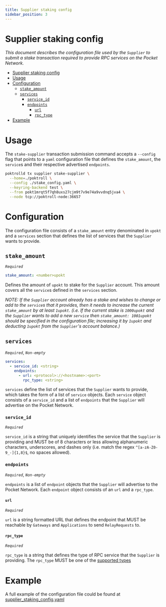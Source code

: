 ```yaml
---
title: Supplier staking config
sidebar_position: 3
---
```


# Supplier staking config

_This document describes the configuration file used by the `Supplier` to submit
a stake transaction required to provide RPC services on the Pocket Network._

- [Supplier staking config](#supplier-staking-config)
- [Usage](#usage)
- [Configuration](#configuration)
  - [`stake_amount`](#stake_amount)
  - [`services`](#services)
    - [`service_id`](#service_id)
    - [`endpoints`](#endpoints)
      - [`url`](#url)
      - [`rpc_type`](#rpc_type)
- [Example](#example)

# Usage

The `stake-supplier` transaction submission command accepts a `--config` flag
that points to a `yaml` configuration file that defines the `stake_amount`,
the `service`s and their respective advertised `endpoints`.

```bash
poktrolld tx supplier stake-supplier \
  --home=./poktroll \
  --config ./stake_config.yaml \
  --keyring-backend test \
  --from pokt1mrqt5f7qh8uxs27cjm9t7v9e74a9vvdnq5jva4 \
  --node tcp://poktroll-node:36657
```

# Configuration

The configuration file consists of a `stake_amount` entry denominated in `upokt`
and a `services` section that defines the list of services that the `Supplier`
wants to provide.

## `stake_amount`
_`Required`_

```yaml
stake_amount: <number>upokt
```

Defines the amount of `upokt` to stake for the `Supplier` account. This amount
covers all the `service`s defined in the `services` section.

_NOTE: If the `Supplier` account already has a stake and wishes to change or add
to the `service`s that it provides, then it needs to increase the current
`stake_amount` by at least `1upokt`.
(i.e. If the current stake is `1000upokt` and the `Supplier` wants to add a new
`service` then `stake_amount: 1001upokt` should be specified in the configuration
file; increasing it by `1upokt` and deducting `1upokt` from the `Supplier`'s
account balance.)_

## `services`
_`Required`_, _`Non-empty`_

```yaml
services:
  - service_id: <string>
    endpoints:
      - url: <protocol>://<hostname>:<port>
        rpc_type: <string>
```

`services` define the list of services that the `Supplier` wants to provide,
which takes the form of a list of `service` objects. Each `service` object
consists of a `service_id` and a list of `endpoints` that the `Supplier` will
advertise on the Pocket Network.

### `service_id`
_`Required`_

`service_id` is a string that uniquely identifies the service that the `Supplier`
is providing and MUST be of 8 characters or less allowing alphanumeric characters,
underscores, and dashes only (i.e. match the regex `^[a-zA-Z0-9_-]{1,8}$`, no spaces
allowed).

### `endpoints`
_`Required`_, _`Non-empty`_

`endpoints` is a list of `endpoint` objects that the `Supplier` will advertise
to the Pocket Network. Each `endpoint` object consists of an `url` and a `rpc_type`.

#### `url`
_`Required`_

`url` is a string formatted URL that defines the endpoint that MUST be reachable by
`Gateways` and `Applications` to send `RelayRequests` to.

#### `rpc_type`
_`Required`_

`rpc_type` is a string that defines the type of RPC service that the `Supplier`
is providing. The `rpc_type` MUST be one of the [supported types](https://github.com/pokt-network/poktroll/tree/main/pkg/relayer/config/types.go#L8)

# Example

A full example of the configuration file could be found at [supplier_staking_config.yaml](https://github.com/pokt-network/poktroll/tree/main/localnet/poktrolld/config/supplier1_stake_config.yaml)